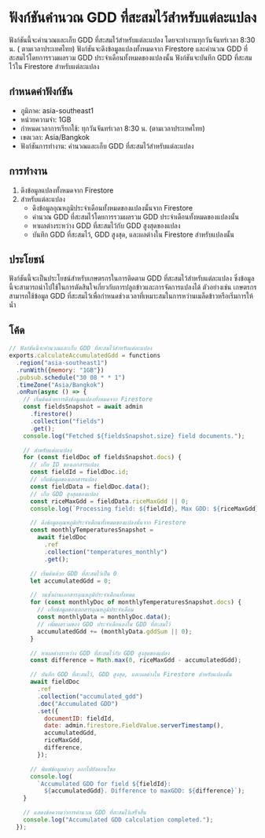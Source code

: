 # ฟังก์ชันคำนวณ GDD ที่สะสมไว้สำหรับแต่ละแปลง

ฟังก์ชันนี้จะคำนวณและเก็บ GDD ที่สะสมไว้สำหรับแต่ละแปลง โดยจะทำงานทุกวันจันทร์เวลา 8:30 น. (
ตามเวลาประเทศไทย) ฟังก์ชันจะดึงข้อมูลแปลงทั้งหมดจาก Firestore และคำนวณ GDD ที่สะสมไว้โดยการรวมผลรวม
GDD ประจำเดือนทั้งหมดของแปลงนั้น ฟังก์ชันจะบันทึก GDD ที่สะสมไว้ใน Firestore สำหรับแต่ละแปลง

## กำหนดค่าฟังก์ชัน

* ภูมิภาค: asia-southeast1
* หน่วยความจำ: 1GB
* กำหนดเวลาการเรียกใช้: ทุกวันจันทร์เวลา 8:30 น. (ตามเวลาประเทศไทย)
* เขตเวลา: Asia/Bangkok
* ฟังก์ชันการทำงาน: คำนวณและเก็บ GDD ที่สะสมไว้สำหรับแต่ละแปลง

## การทำงาน

1. ดึงข้อมูลแปลงทั้งหมดจาก Firestore
2. สำหรับแต่ละแปลง
    * ดึงข้อมูลอุณหภูมิประจำเดือนทั้งหมดของแปลงนั้นจาก Firestore
    * คำนวณ GDD ที่สะสมไว้โดยการรวมผลรวม GDD ประจำเดือนทั้งหมดของแปลงนั้น
    * หาผลต่างระหว่าง GDD ที่สะสมไว้กับ GDD สูงสุดของแปลง
    * บันทึก GDD ที่สะสมไว้, GDD สูงสุด, และผลต่างใน Firestore สำหรับแปลงนั้น

## ประโยชน์

ฟังก์ชันนี้จะเป็นประโยชน์สำหรับเกษตรกรในการติดตาม GDD ที่สะสมไว้สำหรับแต่ละแปลง
ซึ่งข้อมูลนี้จะสามารถนำไปใช้ในการตัดสินใจเกี่ยวกับการปลูกข้าวและการจัดการแปลงได้ ตัวอย่างเช่น
เกษตรกรสามารถใช้ข้อมูล GDD
ที่สะสมไว้เพื่อกำหนดช่วงเวลาที่เหมาะสมในการหว่านเมล็ดข้าวหรือเริ่มการให้น้ำ

## โค้ด

```javascript
// ฟังก์ชันนี้จะคำนวณและเก็บ GDD ที่สะสมไว้สำหรับแต่ละแปลง
exports.calculateAccumulatedGdd = functions
  .region("asia-southeast1")
  .runWith({memory: "1GB"})
  .pubsub.schedule("30 08 * * 1")
  .timeZone("Asia/Bangkok")
  .onRun(async () => {
    // เริ่มต้นด้วยการดึงข้อมูลแปลงทั้งหมดจาก Firestore
    const fieldsSnapshot = await admin
      .firestore()
      .collection("fields")
      .get();
    console.log("Fetched ${fieldsSnapshot.size} field documents.");

    // สำหรับแต่ละแปลง
    for (const fieldDoc of fieldsSnapshot.docs) {
      // เก็บ ID ของเอกสารแปลง
      const fieldId = fieldDoc.id;
      // เก็บข้อมูลของเอกสารแปลง
      const fieldData = fieldDoc.data();
      // เก็บ GDD สูงสุดของแปลง
      const riceMaxGdd = fieldData.riceMaxGdd || 0;
      console.log(`Processing field: ${fieldId}, Max GDD: ${riceMaxGdd}`);

      // ดึงข้อมูลอุณหภูมิประจำเดือนทั้งหมดของแปลงนั้นจาก Firestore
      const monthlyTemperaturesSnapshot =
        await fieldDoc
          .ref
          .collection("temperatures_monthly")
          .get();

      // เริ่มต้นด้วย GDD ที่สะสมไว้เป็น 0
      let accumulatedGdd = 0;

      // วนซ้ำผ่านเอกสารอุณหภูมิประจำเดือนทั้งหมด
      for (const monthlyDoc of monthlyTemperaturesSnapshot.docs) {
        // เก็บข้อมูลของเอกสารอุณหภูมิประจำเดือน
        const monthlyData = monthlyDoc.data();
        // เพิ่มผลรวมของ GDD ประจำเดือนลงใน GDD ที่สะสมไว้
        accumulatedGdd += (monthlyData.gddSum || 0);
      }

      // หาผลต่างระหว่าง GDD ที่สะสมไว้กับ GDD สูงสุดของแปลง
      const difference = Math.max(0, riceMaxGdd - accumulatedGdd);

      // บันทึก GDD ที่สะสมไว้, GDD สูงสุด, และผลต่างใน Firestore สำหรับแปลงนั้น
      await fieldDoc
        .ref
        .collection("accumulated_gdd")
        .doc("Accumulated GDD")
        .set({
          documentID: fieldId,
          date: admin.firestore.FieldValue.serverTimestamp(),
          accumulatedGdd,
          riceMaxGdd,
          difference,
        });

      // พิมพ์ข้อมูลต่างๆ ออกไปยังคอนโซล
      console.log(
        `Accumulated GDD for field ${fieldId}:
          ${accumulatedGdd}. Difference to maxGDD: ${difference}`);
    }

    // แสดงข้อความว่าการคำนวณ GDD ที่สะสมไว้เสร็จสิ้น
    console.log("Accumulated GDD calculation completed.");
  });
